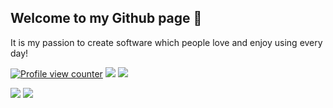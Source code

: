 ## Welcome to my Github page 👋

It is my passion to create software which people love and enjoy using every day!

[![Profile view counter](https://komarev.com/ghpvc/?username=emvaized)](https://github.com/emvaized)
[![](https://shields.io/badge/Ko--fi-Support_me-ff5f5f?logo=Ko-Fi&style=for-the-badgeKo-fi)](https://ko-fi.com/emvaized)
[![](https://img.shields.io/stackexchange/stackoverflow/r/11381400?color=F47F24&label=Stack%20Overflow&logo=Stack%20Overflow)](https://stackoverflow.com/users/11381400/emvaized)
<!--
[![](https://img.shields.io/badge/Write_me-D14836?logo=gmail&label=Gmail)](mailto:maximtsyba@gmail.com)
-->

<!--
**emvaized/emvaized** is a ✨ _special_ ✨ repository because its `README.md` (this file) appears on your GitHub profile.

Here are some ideas to get you started:

- 🔭 I’m currently working on ...
- 🌱 I’m currently learning ...
- 👯 I’m looking to collaborate on ...
- 🤔 I’m looking for help with ...
- 💬 Ask me about ...
- 📫 How to reach me: ...
- 😄 Pronouns: ...
- ⚡ Fun fact: ...
-->

<img align="bottom" src="https://github-readme-stats.vercel.app/api?username=emvaized&show_icons=true&theme=transparent&rank_icon=percentile&hide_title=true&include_all_commits=true" /> <img align="bottom" src="https://github-readme-stats.vercel.app/api/top-langs/?username=emvaized&layout=compact&theme=transparent" /> 
